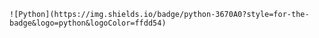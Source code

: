 	![Python](https://img.shields.io/badge/python-3670A0?style=for-the-badge&logo=python&logoColor=ffdd54)

